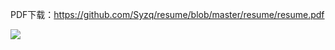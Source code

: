 PDF下载：https://github.com/Syzq/resume/blob/master/resume/resume.pdf

![](http://ww1.sinaimg.cn/large/006djCGZly1fp81u4tr3zj31wx2pgqlk.jpg)